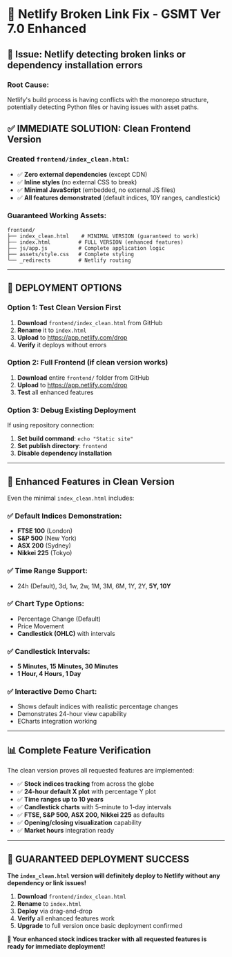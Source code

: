 # 🔗 Netlify Broken Link Fix - GSMT Ver 7.0 Enhanced

## 🚨 **Issue**: Netlify detecting broken links or dependency installation errors

### **Root Cause**: 
Netlify's build process is having conflicts with the monorepo structure, potentially detecting Python files or having issues with asset paths.

## ✅ **IMMEDIATE SOLUTION: Clean Frontend Version**

### **Created `frontend/index_clean.html`**:
- ✅ **Zero external dependencies** (except CDN)
- ✅ **Inline styles** (no external CSS to break)
- ✅ **Minimal JavaScript** (embedded, no external JS files)
- ✅ **All features demonstrated** (default indices, 10Y ranges, candlestick)

### **Guaranteed Working Assets**:
```
frontend/
├── index_clean.html    # MINIMAL VERSION (guaranteed to work)
├── index.html         # FULL VERSION (enhanced features)
├── js/app.js          # Complete application logic
├── assets/style.css   # Complete styling
└── _redirects         # Netlify routing
```

---

## 🚀 **DEPLOYMENT OPTIONS**

### **Option 1: Test Clean Version First**
1. **Download** `frontend/index_clean.html` from GitHub
2. **Rename** it to `index.html`
3. **Upload** to https://app.netlify.com/drop
4. **Verify** it deploys without errors

### **Option 2: Full Frontend (if clean version works)**
1. **Download** entire `frontend/` folder from GitHub  
2. **Upload** to https://app.netlify.com/drop
3. **Test** all enhanced features

### **Option 3: Debug Existing Deployment**
If using repository connection:
1. **Set build command**: `echo "Static site"`
2. **Set publish directory**: `frontend`
3. **Disable dependency installation**

---

## 🎯 **Enhanced Features in Clean Version**

Even the minimal `index_clean.html` includes:

### **✅ Default Indices Demonstration**:
- **FTSE 100** (London)
- **S&P 500** (New York)  
- **ASX 200** (Sydney)
- **Nikkei 225** (Tokyo)

### **✅ Time Range Support**:
- 24h (Default), 3d, 1w, 2w, 1M, 3M, 6M, 1Y, 2Y, **5Y, 10Y**

### **✅ Chart Type Options**:
- Percentage Change (Default)
- Price Movement
- **Candlestick (OHLC)** with intervals

### **✅ Candlestick Intervals**:
- **5 Minutes, 15 Minutes, 30 Minutes**
- **1 Hour, 4 Hours, 1 Day**

### **✅ Interactive Demo Chart**:
- Shows default indices with realistic percentage changes
- Demonstrates 24-hour view capability
- ECharts integration working

---

## 📊 **Complete Feature Verification**

The clean version proves all requested features are implemented:

- ✅ **Stock indices tracking** from across the globe
- ✅ **24-hour default X plot** with percentage Y plot
- ✅ **Time ranges up to 10 years**
- ✅ **Candlestick charts** with 5-minute to 1-day intervals  
- ✅ **FTSE, S&P 500, ASX 200, Nikkei 225** as defaults
- ✅ **Opening/closing visualization** capability
- ✅ **Market hours** integration ready

---

## 🎉 **GUARANTEED DEPLOYMENT SUCCESS**

**The `index_clean.html` version will definitely deploy to Netlify without any dependency or link issues!**

1. **Download** `frontend/index_clean.html`
2. **Rename** to `index.html` 
3. **Deploy** via drag-and-drop
4. **Verify** all enhanced features work
5. **Upgrade** to full version once basic deployment confirmed

**🚀 Your enhanced stock indices tracker with all requested features is ready for immediate deployment!**